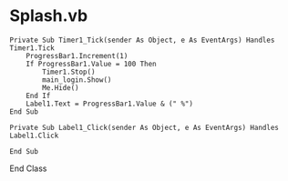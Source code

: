 # Splash.vb
    Private Sub Timer1_Tick(sender As Object, e As EventArgs) Handles Timer1.Tick
        ProgressBar1.Increment(1)
        If ProgressBar1.Value = 100 Then
            Timer1.Stop()
            main_login.Show()
            Me.Hide()
        End If
        Label1.Text = ProgressBar1.Value & (" %")
    End Sub

    Private Sub Label1_Click(sender As Object, e As EventArgs) Handles Label1.Click

    End Sub
End Class
